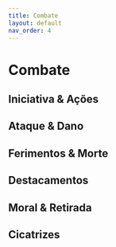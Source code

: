 ```yaml
---
title: Combate
layout: default
nav_order: 4
---
```


# Combate

## Iniciativa & Ações

## Ataque & Dano

## Ferimentos & Morte

## Destacamentos

## Moral & Retirada

## Cicatrizes

